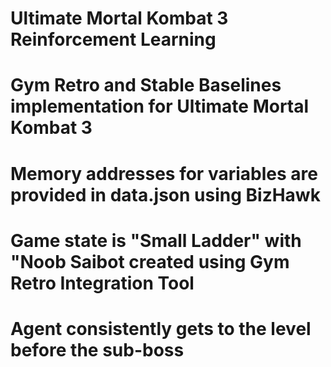 # Ultimate Mortal Kombat 3 Reinforcement Learning
# Gym Retro and Stable Baselines implementation for Ultimate Mortal Kombat 3
# Memory addresses for variables are provided in data.json using BizHawk
# Game state is "Small Ladder" with "Noob Saibot created using Gym Retro Integration Tool
# Agent consistently gets to the level before the sub-boss
